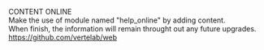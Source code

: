 CONTENT ONLINE<br>
Make the use of module named "help_online" by adding content.<br>
When finish, the information will remain throught out any future upgrades.<br>
https://github.com/vertelab/web

